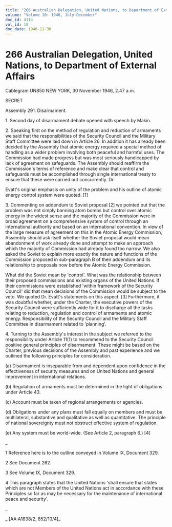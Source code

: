 ```yaml
---
title: "266 Australian Delegation, United Nations, to Department of External Affairs"
volume: "Volume 10: 1946, July-December"
doc_id: 4114
vol_id: 10
doc_date: 1946-11-30
---
```


# 266 Australian Delegation, United Nations, to Department of External Affairs

Cablegram UN850 NEW YORK, 30 November 1946, 2.47 a.m.

SECRET

Assembly 291. Disarmament.

1\. Second day of disarmament debate opened with speech by Makin.

2\. Speaking first on the method of regulation and reduction of armaments we said that the responsibilities of the Security Council and the Military Staff Committee were laid down in Article 26. In addition it has already been decided by the Assembly that atomic energy required a special method of handling as a wider problem involving both peaceful and harmful uses. The Commission had made progress but was most seriously handicapped by lack of agreement on safeguards. The Assembly should reaffirm the Commission's terms of reference and make clear that control and safeguards must be accomplished through single international treaty to ensure that these were carried out concurrently. Dr.

Evatt's original emphasis on unity of the problem and his outline of atomic energy control system were quoted. [1]

3\. Commenting on addendum to Soviet proposal [2] we pointed out that the problem was not simply banning atom bombs but control over atomic energy in the widest sense and the majority of the Commission were in broad agreement on a comprehensive system of control through an international authority and based on an international convention. In view of the large measure of agreement on this in the Atomic Energy Commission, Assembly should ask itself whether the Soviet proposal would mean abandonment of work already done and attempt to make an approach which the majority of Commission had already found too narrow. We also asked the Soviet to explain more exactly the nature and functions of the Commission proposed in sub-paragraph B of their addendum and its relationship to proposals now before the Atomic Energy Commission.

What did the Soviet mean by 'control'. What was the relationship between their proposed commissions and existing organs of the United Nations. If their commissions were established 'within framework of the Security Council' did that mean decisions of the Commission would be subject to the veto. We quoted Dr. Evatt's statements on this aspect. [3] Furthermore, it was doubtful whether, under the Charter, the executive powers of the Security Council were sufficiently wide for it to discharge all the tasks relating to reduction, regulation and control of armaments and atomic energy. Responsibility of the Security Council and the Military Staff Committee in disarmament related to 'planning'.

4\. Turning to the Assembly's interest in the subject we referred to the responsibility under Article 11(1) to recommend to the Security Council positive general principles of disarmament. These might be based on the Charter, previous decisions of the Assembly and past experience and we outlined the following principles for consideration.

(a) Disarmament is inseparable from and dependent upon confidence in the effectiveness of security measures and on United Nations and general improvement in international relations.

(b) Regulation of armaments must be determined in the light of obligations under Article 43.

(c) Account must be taken of regional arrangements or agencies.

(d) Obligations under any plans must fall equally on members and must be multilateral, substantive and qualitative as well as quantitative. The principle of national sovereignty must not obstruct effective system of regulation.

(e) Any system must be world-wide. (See Article 2, paragraph 6.) [4]

_

1 Reference here is to the outline conveyed in Volume IX, Document 329.

2 See Document 262.

3 See Volume IX, Document 329.

4 This paragraph states that the United Nations 'shall ensure that states which are not Members of the United Nations act in accordance with these Principles so far as may be necessary for the maintenance of international peace and security'.

_

_ [AA:A1838/2, 852/10/4]_
